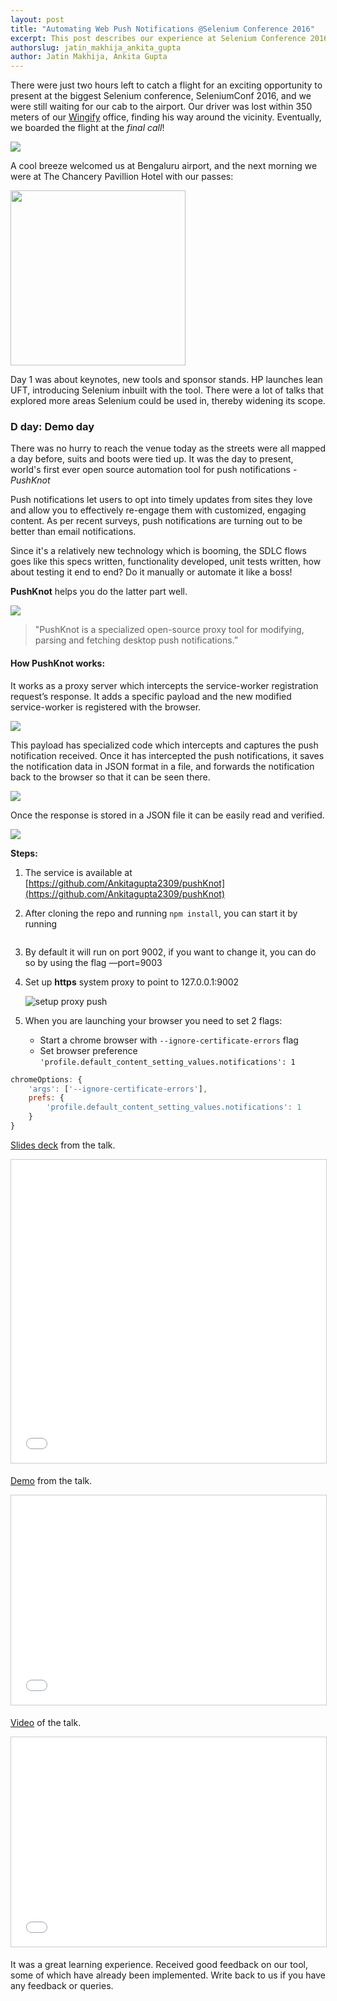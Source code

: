 ```yaml
---
layout: post
title: "Automating Web Push Notifications @Selenium Conference 2016"
excerpt: This post describes our experience at Selenium Conference 2016 and introducing web push notifications automation
authorslug: jatin_makhija_ankita_gupta
author: Jatin Makhija, Ankita Gupta
---
```




There were just two hours left to catch a flight for an exciting opportunity to present at the biggest Selenium conference, SeleniumConf 2016, and we were still waiting for our cab to the airport. Our driver was lost within 350 meters of our [Wingify][1] office, finding his way around the vicinity. Eventually, we boarded the flight at the *final call*!

<img src="/images/2016/08/pushknot_final_call.png">

A cool breeze welcomed us at Bengaluru airport, and the next morning we were at The Chancery Pavillion Hotel with our passes:

<img style="width:280px !important" src="/images/2016/08/badges_humans.jpg">

Day 1 was about keynotes, new tools and sponsor stands. HP launches lean UFT, introducing Selenium inbuilt with the tool. There were a lot of talks that explored more areas Selenium could be used in, thereby widening its scope.

### D day: Demo day

There was no hurry to reach the venue today as the streets were all mapped a day before, suits and boots were tied up. It was the day to present, world's first ever open source automation tool for push notifications - _PushKnot_

Push notifications let users to opt into timely updates from sites they love and allow you to effectively re-engage them with customized, engaging content.
As per recent surveys, push notifications are turning out to be better than email notifications.

Since it's a relatively new technology which is booming, the SDLC flows goes like this specs written, functionality developed, unit tests written, how about testing it end to end?
Do it manually or automate it like a boss!

__PushKnot__ helps you do the latter part well.

<img src="/images/2016/08/pushknot_logo.png">


> "PushKnot is a specialized open-source proxy tool for modifying, parsing and fetching desktop push notifications.”

#### How PushKnot works:

It works as a proxy server which intercepts the service-worker registration request’s response. It adds a specific payload and the new modified service-worker is registered with the browser.

<img src="/images/2016/08/pushknot_first_diagram.jpg">

This payload has specialized code which intercepts and captures the push notification received. Once it has intercepted the push notifications, it saves the notification data in JSON format in a file, and forwards the notification back to the browser so that it can be seen there.

<img src="/images/2016/08/pushknot_second_diagram.jpg">

Once the response is stored in a JSON file it can be easily read and verified.

<img src="/images/2016/08/sample_json.png">

__Steps:__

1.   The service is available at [https://github.com/Ankitagupta2309/pushKnot](https://github.com/Ankitagupta2309/pushKnot)

2.   After cloning the repo and running `npm install`, you can start it by running

        ````node start.js —domain=<yourdomain>
        ````

3.   By default it will run on port 9002, if you want to change it, you can do so by using the flag —port=9003

4.   Set up __https__ system proxy to point to 127.0.0.1:9002

     ![setup proxy push](/images/2016/08/setup_proxy_push.png)

5.   When you are launching your browser you need to set 2 flags:

     * Start a chrome browser with `--ignore-certificate-errors` flag
     * Set browser preference `'profile.default_content_setting_values.notifications': 1`


```javascript
chromeOptions: {
	'args': ['--ignore-certificate-errors'],
	prefs: {
		'profile.default_content_setting_values.notifications': 1
	}
}
```


<a href='http:///www.slideshare.net/ankitagupta2309/pushknot' target='_blank'>Slides deck</a> from the talk.

<div style="width: 100%">
<iframe src="//www.slideshare.net/slideshow/embed_code/key/jinpOBbAaNDv54" width="595" height="485" frameborder="0" marginwidth="0" marginheight="0" scrolling="no" style="border:1px solid #CCC; border-width:1px; margin-bottom:5px; max-width: 100%;" allowfullscreen> </iframe>
</div>

<a href='http://www.slideshare.net/ankitagupta2309/pushknot-demo' target='_blank'>Demo</a> from the talk.

<iframe src="//www.slideshare.net/slideshow/embed_code/key/LsA1VDNjsPPfR0" width="595" height="335" frameborder="0" marginwidth="0" marginheight="0" scrolling="no" style="border:1px solid #CCC; border-width:1px; margin-bottom:5px; max-width: 100%;" allowfullscreen> </iframe>


<a href='https://www.youtube.com/watch?v=Lj9HD-1Pikc' target='_blank'>Video</a> of the talk.

<iframe src="//www.youtube.com/embed/Lj9HD-1Pikc" width="595" height="335" frameborder="0" marginwidth="0" marginheight="0" scrolling="no" style="border:1px solid #CCC; border-width:1px; margin-bottom:5px; max-width: 100%;" allowfullscreen> </iframe>

It was a great learning experience. Received good feedback on our tool, some of which have already been implemented. Write back to us if you have any feedback or queries.

  [1]: https://wingify.com/
